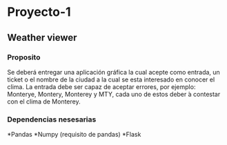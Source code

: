 # Proyecto-1
## Weather viewer

### Proposito
Se deberá entregar una aplicación gráfica la cual acepte como entrada, un ticket o el nombre
de la ciudad a la cual se esta interesado en conocer el clima. La entrada debe ser capaz de aceptar
errores, por ejemplo: Monterye, Montery, Monterey y MTY, cada uno de estos deber ́a contestar
con el clima de Monterey.

### Dependencias nesesarias
*Pandas
*Numpy (requisito de pandas)
*Flask
